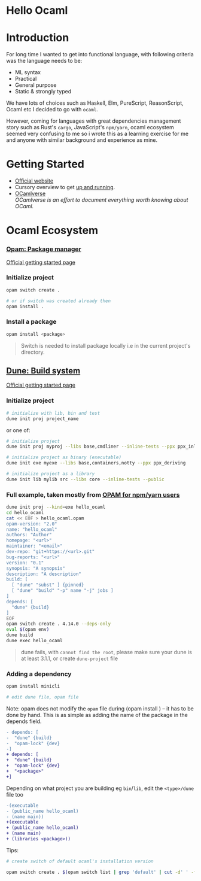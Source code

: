 # Hello Ocaml

# Introduction

For long time I wanted to get into functional language, with following criteria was the language needs to be:

- ML syntax
- Practical
- General purpose
- Static & strongly typed

We have lots of choices such as Haskell, Elm, PureScript, ReasonScript, Ocaml etc I decided to go with `ocaml`.

However, coming for languages with great dependencies management story such as Rust's `cargo`, JavaScript's `npm/yarn`, ocaml ecosystem seemed very confusing to me so i wrote this as a learning exercise for me and anyone with similar background and experience as mine.


# Getting Started
- [Official website](https://ocaml.org/)
- Cursory overview to get [up and running](https://archive.is/gQLxv).
- [OCamlverse](https://ocamlverse.github.io/)<br />
*OCamlverse is an effort to document everything worth knowing about OCaml.*

# Ocaml Ecosystem

### [Opam: Package manager](https://opam.ocaml.org/)

[Official getting started page](https://opam.ocaml.org/doc/Usage.html)

### Initialize project

```bash
opam switch create .

# or if switch was created already then
opam install .
```

### Install a package

```bash
opam install <package>
```

> Switch is needed to install package locally i.e in the current project's directory.


## [Dune: Build system](https://dune.build/)

[Official getting started page](https://dune.readthedocs.io/en/stable/quick-start.html)

### Initialize project

```bash
# initialize with lib, bin and test
dune init proj project_name
```

or one of:

```bash
# initialize project
dune init proj myproj --libs base,cmdliner --inline-tests --ppx ppx_inline_test

# initialize project as binary (executable)
dune init exe myexe --libs base,containers,notty --ppx ppx_deriving

# initialize project as a library
dune init lib mylib src --libs core --inline-tests --public
```

### Full example, taken mostly from [OPAM for npm/yarn users](https://ocamlverse.github.io/content/opam_npm.html)

```bash
dune init proj --kind=exe hello_ocaml
cd hello_ocaml
cat << EOF > hello_ocaml.opam
opam-version: "2.0"
name: "hello_ocaml"
authors: "Author"
homepage: "<url>"
maintainer: "<email>"
dev-repo: "git+https://<url>.git"
bug-reports: "<url>"
version: "0.1"
synopsis: "A synopsis"
description: "A description"
build: [
  [ "dune" "subst" ] {pinned}
  [ "dune" "build" "-p" name "-j" jobs ]
]
depends: [
  "dune" {build}
]
EOF
opam switch create . 4.14.0 --deps-only
eval $(opam env)
dune build
dune exec hello_ocaml
```

> dune fails, with `cannot find the root`, please make sure your dune is at least 3.1.1, or create `dune-project` file

### Adding a dependency

```bash
opam install minicli

# edit dune file, opam file
```

Note: opam does not modify the `opam` file during (opam install <pkg>) – it has to be done by hand. This is as simple as adding the name of the package in the depends field.


```diff
- depends: [
-  "dune" {build}
-  "opam-lock" {dev}
-]
+ depends: [
+  "dune" {build}
+  "opam-lock" {dev}
+  "<package>"
+]
```

Depending on what project you are building eg `bin`/`lib`, edit the `<type>/dune` file too

```diff
-(executable
- (public_name hello_ocaml)
- (name main))
+(executable
+ (public_name hello_ocaml)
+ (name main)
+ (libraries <package>))
```

Tips:

```bash
# create switch of default ocaml's installation version

opam switch create . $(opam switch list | grep 'default' | cut -d' ' -f26 | grep -o '[0-9].*') --deps-only
```